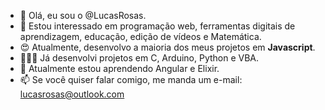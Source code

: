 - 👋 Olá, eu sou o @LucasRosas.
- 👀 Estou interessado em programação web, ferramentas digitais de aprendizagem, educação, edição de vídeos e Matemática.
- 😍 Atualmente, desenvolvo a maioria dos meus projetos em **Javascript**. 
- 👨🏾‍💻 Já desenvolvi projetos em C, Arduino, Python e VBA.
- 🌱 Atualmente estou aprendendo Angular e Elixir.
- 📫 Se você quiser falar comigo, me manda um e-mail: lucasrosas@outlook.com
